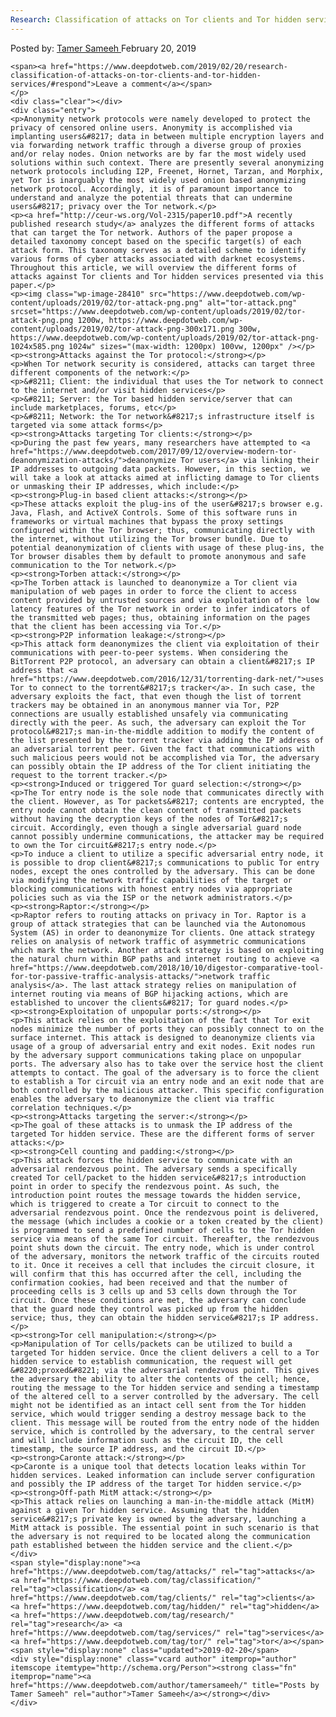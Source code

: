 ```yaml
---
Research: Classification of attacks on Tor clients and Tor hidden services
---
```

<article class="post-listing post-28407 post type-post status-publish format-standard has-post-thumbnail hentry  tag-attacks tag-classification tag-clients tag-research tag-services 
    <div class="post-inner">
        <span>Posted by: <a href="https://www.deepdotweb.com/author/tamersameeh/" title="">Tamer Sameeh </a></span>
    <span>February 20, 2019</span>
    
    <span><a href="https://www.deepdotweb.com/2019/02/20/research-classification-of-attacks-on-tor-clients-and-tor-hidden-services/#respond">Leave a comment</a></span>
    </p>
    <div class="clear"></div>
    <div class="entry">
    <p>Anonymity network protocols were namely developed to protect the privacy of censored online users. Anonymity is accomplished via implanting users&#8217; data in between multiple encryption layers and via forwarding network traffic through a diverse group of proxies and/or relay nodes. Onion networks are by far the most widely used solutions within such context. There are presently several anonymizing network protocols including I2P, Freenet, Hornet, Tarzan, and Morphix, yet Tor is inarguably the most widely used onion based anonymizing network protocol. Accordingly, it is of paramount importance to understand and analyze the potential threats that can undermine users&#8217; privacy over the Tor network.</p>
    <p><a href="http://ceur-ws.org/Vol-2315/paper10.pdf">A recently published research study</a> analyzes the different forms of attacks that can target the Tor network. Authors of the paper propose a detailed taxonomy concept based on the specific target(s) of each attack form. This taxonomy serves as a detailed scheme to identify various forms of cyber attacks associated with darknet ecosystems. Throughout this article, we will overview the different forms of attacks against Tor clients and Tor hidden services presented via this paper.</p>
    <p><img class="wp-image-28410" src="https://www.deepdotweb.com/wp-content/uploads/2019/02/tor-attack-png.png" alt="tor-attack.png" srcset="https://www.deepdotweb.com/wp-content/uploads/2019/02/tor-attack-png.png 1200w, https://www.deepdotweb.com/wp-content/uploads/2019/02/tor-attack-png-300x171.png 300w, https://www.deepdotweb.com/wp-content/uploads/2019/02/tor-attack-png-1024x585.png 1024w" sizes="(max-width: 1200px) 100vw, 1200px" /></p>
    <p><strong>Attacks against the Tor protocol:</strong></p>
    <p>When Tor network security is considered, attacks can target three different components of the network:</p>
    <p>&#8211; Client: the individual that uses the Tor network to connect to the internet and/or visit hidden services</p>
    <p>&#8211; Server: the Tor based hidden service/server that can include marketplaces, forums, etc</p>
    <p>&#8211; Network: the Tor network&#8217;s infrastructure itself is targeted via some attack forms</p>
    <p><strong>Attacks targeting Tor clients:</strong></p>
    <p>During the past few years, many researchers have attempted to <a href="https://www.deepdotweb.com/2017/09/12/overview-modern-tor-deanonymization-attacks/">deanonymize Tor users</a> via linking their IP addresses to outgoing data packets. However, in this section, we will take a look at attacks aimed at inflicting damage to Tor clients or unmasking their IP addresses, which include:</p>
    <p><strong>Plug-in based client attacks:</strong></p>
    <p>These attacks exploit the plug-ins of the user&#8217;s browser e.g. Java, Flash, and ActiveX Controls. Some of this software runs in frameworks or virtual machines that bypass the proxy settings configured within the Tor browser; thus, communicating directly with the internet, without utilizing the Tor browser bundle. Due to potential deanonymization of clients with usage of these plug-ins, the Tor browser disables them by default to promote anonymous and safe communication to the Tor network.</p>
    <p><strong>Torben attack:</strong></p>
    <p>The Torben attack is launched to deanonymize a Tor client via manipulation of web pages in order to force the client to access content provided by untrusted sources and via exploitation of the low latency features of the Tor network in order to infer indicators of the transmitted web pages; thus, obtaining information on the pages that the client has been accessing via Tor.</p>
    <p><strong>P2P information leakage:</strong></p>
    <p>This attack form deanonymizes the client via exploitation of their communications with peer-to-peer systems. When considering the BitTorrent P2P protocol, an adversary can obtain a client&#8217;s IP address that <a href="https://www.deepdotweb.com/2016/12/31/torrenting-dark-net/">uses Tor to connect to the torrent&#8217;s tracker</a>. In such case, the adversary exploits the fact, that even though the list of torrent trackers may be obtained in an anonymous manner via Tor, P2P connections are usually established unsafely via communicating directly with the peer. As such, the adversary can exploit the Tor protocol&#8217;s man-in-the-middle addition to modify the content of the list presented by the torrent tracker via adding the IP address of an adversarial torrent peer. Given the fact that communications with such malicious peers would not be accomplished via Tor, the adversary can possibly obtain the IP address of the Tor client initiating the request to the torrent tracker.</p>
    <p><strong>Induced or triggered Tor guard selection:</strong></p>
    <p>The Tor entry node is the sole node that communicates directly with the client. However, as Tor packets&#8217; contents are encrypted, the entry node cannot obtain the clean content of transmitted packets without having the decryption keys of the nodes of Tor&#8217;s circuit. Accordingly, even though a single adversarial guard node cannot possibly undermine communications, the attacker may be required to own the Tor circuit&#8217;s entry node.</p>
    <p>To induce a client to utilize a specific adversarial entry node, it is possible to drop client&#8217;s communications to public Tor entry nodes, except the ones controlled by the adversary. This can be done via modifying the network traffic capabilities of the target or blocking communications with honest entry nodes via appropriate policies such as via the ISP or the network administrators.</p>
    <p><strong>Raptor:</strong></p>
    <p>Raptor refers to routing attacks on privacy in Tor. Raptor is a group of attack strategies that can be launched via the Autonomous System (AS) in order to deanonymize Tor clients. One attack strategy relies on analysis of network traffic of asymmetric communications which mark the network. Another attack strategy is based on exploiting the natural churn within BGP paths and internet routing to achieve <a href="https://www.deepdotweb.com/2018/10/10/digestor-comparative-tool-for-tor-passive-traffic-analysis-attacks/">network traffic analysis</a>. The last attack strategy relies on manipulation of internet routing via means of BGP hijacking actions, which are established to uncover the clients&#8217; Tor guard nodes.</p>
    <p><strong>Exploitation of unpopular ports:</strong></p>
    <p>This attack relies on the exploitation of the fact that Tor exit nodes minimize the number of ports they can possibly connect to on the surface internet. This attack is designed to deanonymize clients via usage of a group of adversarial entry and exit nodes. Exit nodes run by the adversary support communications taking place on unpopular ports. The adversary also has to take over the service host the client attempts to contact. The goal of the adversary is to force the client to establish a Tor circuit via an entry node and an exit node that are both controlled by the malicious attacker. This specific configuration enables the adversary to deanonymize the client via traffic correlation techniques.</p>
    <p><strong>Attacks targeting the server:</strong></p>
    <p>The goal of these attacks is to unmask the IP address of the targeted Tor hidden service. These are the different forms of server attacks:</p>
    <p><strong>Cell counting and padding:</strong></p>
    <p>This attack forces the hidden service to communicate with an adversarial rendezvous point. The adversary sends a specifically created Tor cell/packet to the hidden service&#8217;s introduction point in order to specify the rendezvous point. As such, the introduction point routes the message towards the hidden service, which is triggered to create a Tor circuit to connect to the adversarial rendezvous point. Once the rendezvous point is delivered, the message (which includes a cookie or a token created by the client) is programmed to send a predefined number of cells to the Tor hidden service via means of the same Tor circuit. Thereafter, the rendezvous point shuts down the circuit. The entry node, which is under control of the adversary, monitors the network traffic of the circuits routed to it. Once it receives a cell that includes the circuit closure, it will confirm that this has occurred after the cell, including the confirmation cookies, had been received and that the number of proceeding cells is 3 cells up and 53 cells down through the Tor circuit. Once these conditions are met, the adversary can conclude that the guard node they control was picked up from the hidden service; thus, they can obtain the hidden service&#8217;s IP address.</p>
    <p><strong>Tor cell manipulation:</strong></p>
    <p>Manipulation of Tor cells/packets can be utilized to build a targeted Tor hidden service. Once the client delivers a cell to a Tor hidden service to establish communication, the request will get &#8220;proxed&#8221; via the adversarial rendezvous point. This gives the adversary the ability to alter the contents of the cell; hence, routing the message to the Tor hidden service and sending a timestamp of the altered cell to a server controlled by the adversary. The cell might not be identified as an intact cell sent from the Tor hidden service, which would trigger sending a destroy message back to the client. This message will be routed from the entry node of the hidden service, which is controlled by the adversary, to the central server and will include information such as the circuit ID, the cell timestamp, the source IP address, and the circuit ID.</p>
    <p><strong>Caronte attack:</strong></p>
    <p>Caronte is a unique tool that detects location leaks within Tor hidden services. Leaked information can include server configuration and possibly the IP address of the target Tor hidden service.</p>
    <p><strong>Off-path MitM attack:</strong></p>
    <p>This attack relies on launching a man-in-the-middle attack (MitM) against a given Tor hidden service. Assuming that the hidden service&#8217;s private key is owned by the adversary, launching a MitM attack is possible. The essential point in such scenario is that the adversary is not required to be located along the communication path established between the hidden service and the client.</p>
    </div>
    <span style="display:none"><a href="https://www.deepdotweb.com/tag/attacks/" rel="tag">attacks</a> <a href="https://www.deepdotweb.com/tag/classification/" rel="tag">classification</a> <a href="https://www.deepdotweb.com/tag/clients/" rel="tag">clients</a> <a href="https://www.deepdotweb.com/tag/hidden/" rel="tag">hidden</a> <a href="https://www.deepdotweb.com/tag/research/" rel="tag">research</a> <a href="https://www.deepdotweb.com/tag/services/" rel="tag">services</a> <a href="https://www.deepdotweb.com/tag/tor/" rel="tag">tor</a></span> <span style="display:none" class="updated">2019-02-20</span>
    <div style="display:none" class="vcard author" itemprop="author" itemscope itemtype="http://schema.org/Person"><strong class="fn" itemprop="name"><a href="https://www.deepdotweb.com/author/tamersameeh/" title="Posts by Tamer Sameeh" rel="author">Tamer Sameeh</a></strong></div>
    </div>
</article>

